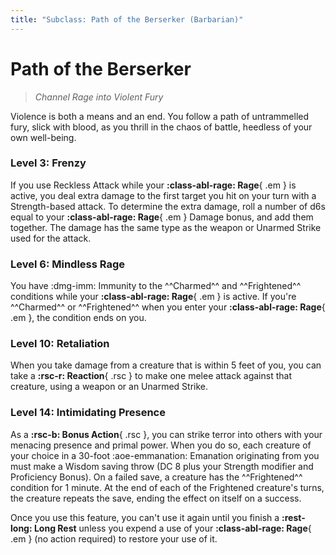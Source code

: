 ```yaml
---
title: "Subclass: Path of the Berserker (Barbarian)"
---
```


<p style="display:none">
Channel Rage into Violent Fury
</p>

# Path of the Berserker

> *Channel Rage into Violent Fury*

Violence is both a means and an end. You follow a path of untrammelled fury, slick with blood, as you thrill in the chaos of battle, heedless of your own well-being.

### Level 3: Frenzy

If you use Reckless Attack while your **:class-abl-rage: Rage**{ .em } is active, you deal extra damage to the first target you hit on your turn with a Strength-based attack. To determine the extra damage, roll a number of d6s equal to your **:class-abl-rage: Rage**{ .em } Damage bonus, and add them together. The damage has the same type as the weapon or Unarmed Strike used for the attack.

### Level 6: Mindless Rage

You have :dmg-imm: Immunity to the ^^Charmed^^ and ^^Frightened^^ conditions while your **:class-abl-rage: Rage**{ .em } is active. If you're ^^Charmed^^ or ^^Frightened^^ when you enter your **:class-abl-rage: Rage**{ .em }, the condition ends on you.

### Level 10: Retaliation

When you take damage from a creature that is within 5 feet of you, you can take a **:rsc-r: Reaction**{ .rsc } to make one melee attack against that creature, using a weapon or an Unarmed Strike.

### Level 14: Intimidating Presence

As a **:rsc-b: Bonus Action**{ .rsc }, you can strike terror into others with your menacing presence and primal power. When you do so, each creature of your choice in a 30-foot :aoe-emmanation: Emanation originating from you must make a Wisdom saving throw (DC 8 plus your Strength modifier and Proficiency Bonus). On a failed save, a creature has the ^^Frightened^^ condition for 1 minute. At the end of each of the Frightened creature's turns, the creature repeats the save, ending the effect on itself on a success.

Once you use this feature, you can't use it again until you finish a **:rest-long: Long Rest** unless you expend a use of your **:class-abl-rage: Rage**{ .em } (no action required) to restore your use of it.